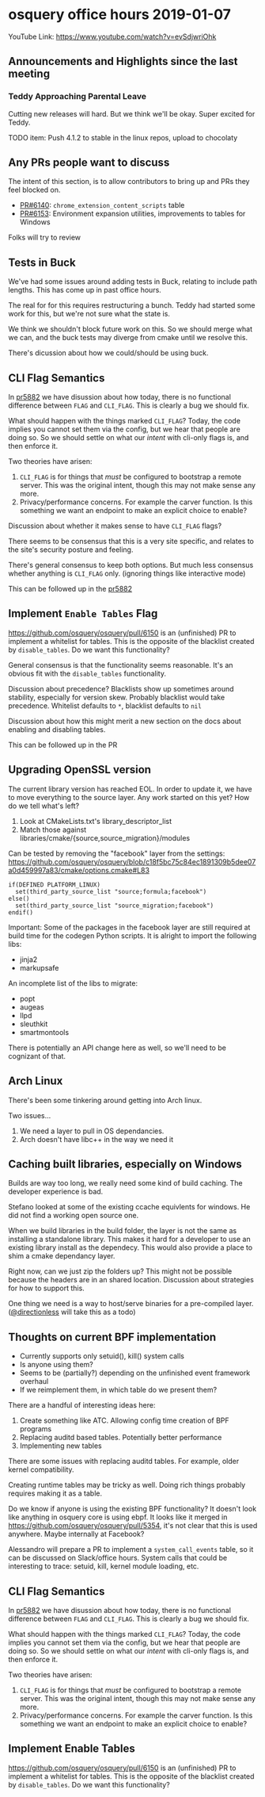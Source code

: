 # osquery office hours 2019-01-07

YouTube Link: https://www.youtube.com/watch?v=evSdjwriOhk

## Announcements and Highlights since the last meeting

### Teddy Approaching Parental Leave

Cutting new releases will hard. But we think we'll be okay. Super
excited for Teddy.

TODO item: Push 4.1.2 to stable in the linux repos, upload to chocolaty

## Any PRs people want to discuss

The intent of this section, is to allow contributors to bring up and
PRs they feel blocked on.

* [PR#6140](https://github.com/osquery/osquery/pull/6140):
  `chrome_extension_content_scripts` table
* [PR#6153](https://github.com/osquery/osquery/pull/6153): Environment
  expansion utilities, improvements to tables for Windows

Folks will try to review

## Tests in Buck

We've had some issues around adding tests in Buck, relating to include
path lengths. This has come up in past office hours.

The real for for this requires restructuring a bunch. Teddy had
started some work for this, but we're not sure what the state is.

We think we shouldn't block future work on this. So we should merge
what we can, and the buck tests may diverge from cmake until we
resolve this.

There's dicussion about how we could/should be using buck.

## CLI Flag Semantics

In [pr5882](https://github.com/osquery/osquery/pull/5882) we have
disussion about how today, there is no functional difference between
`FLAG` and `CLI_FLAG`. This is clearly a bug we should fix.

What should happen with the things marked `CLI_FLAG`? Today, the code
implies you cannot set them via the config, but we hear that people
are doing so. So we should settle on what our _intent_ with cli-only
flags is, and then enforce it.

Two theories have arisen:
1. `CLI_FLAG` is for things that _must_ be configured to bootstrap a
   remote server. This was the original intent, though this may not
   make sense any more.
2. Privacy/performance concerns. For example the carver function. Is
   this something we want an endpoint to make an explicit choice to
   enable?

Discussion about whether it makes sense to have `CLI_FLAG` flags?

There seems to be consensus that this is a very site specific, and
relates to the site's security posture and feeling.

There's general consensus to keep both options. But much less
consensus whether anything is `CLI_FLAG` only. (ignoring things like
interactive mode)

This can be followed up in the
[pr5882](https://github.com/osquery/osquery/pull/5882)

## Implement `Enable Tables` Flag

https://github.com/osquery/osquery/pull/6150 is an (unfinished) PR to
implement a whitelist for tables. This is the opposite of the
blacklist created by `disable_tables`. Do we want this functionality?

General consensus is that the functionality seems reasonable. It's an
obvious fit with the `disable_tables` functionality.

Discussion about precedence? Blacklists show up sometimes around
stability, especially for version skew. Probably blacklist would take
precedence. Whitelist defaults to `*`, blacklist defaults to `nil`

Discussion about how this might merit a new section on the docs about
enabling and disabling tables.

This can be followed up in the PR

## Upgrading OpenSSL version

The current library version has reached EOL. In order to update it, we
have to move everything to the source layer. Any work started on this
yet? How do we tell what's left?

1. Look at CMakeLists.txt's library_descriptor_list
2. Match those against libraries/cmake/{source,source_migration}/modules


Can be tested by removing the "facebook" layer from the settings:
https://github.com/osquery/osquery/blob/c18f5bc75c84ec1891309b5dee07a0d459997a83/cmake/options.cmake#L83

```
if(DEFINED PLATFORM_LINUX)
  set(third_party_source_list "source;formula;facebook")
else()
  set(third_party_source_list "source_migration;facebook")
endif()
```

Important: Some of the packages in the facebook layer are still
required at build time for the codegen Python scripts. It is alright
to import the following libs:

* jinja2
* markupsafe

An incomplete list of the libs to migrate:
* popt
* augeas
* llpd
* sleuthkit
* smartmontools

There is potentially an API change here as well, so we'll need to be
cognizant of that.

## Arch Linux

There's been some tinkering around getting into Arch linux.

Two issues...
1. We need a layer to pull in OS dependancies.
2. Arch doesn't have libc++ in the way we need it


## Caching built libraries, especially on Windows

Builds are way too long, we really need some kind of build
caching. The developer experience is bad.

Stefano looked at some of the existing ccache equivlents for
windows. He did not find a working open source one.

When we build libraries in the build folder, the layer is not the same
as installing a standalone library. This makes it hard for a developer
to use an existing library install as the dependecy. This would also
provide a place to shim a cmake dependancy layer.

Right now, can we just zip the folders up? This might not be possible
because the headers are in an shared location. Discussion about
strategies for how to support this.

One thing we need is a way to host/serve binaries for a pre-compiled
layer. ([@directionless](seph) will take this as a todo)


## Thoughts on current BPF implementation

* Currently supports only setuid(), kill() system calls
* Is anyone using them?
* Seems to be (partially?) depending on the unfinished event framework overhaul
* If we reimplement them, in which table do we present them?

There are a handful of interesting ideas here:

1. Create something like ATC. Allowing config time creation of BPF programs
2. Replacing auditd based tables. Potentially better performance
3. Implementing new tables

There are some issues with replacing auditd tables. For example, older
kernel compatibility.

Creating runtime tables may be tricky as well. Doing rich things
probably requires making it as a table.

Do we know if anyone is using the existing BPF functionality? It
doesn't look like anything in osquery core is using ebpf. It looks
like it merged in https://github.com/osquery/osquery/pull/5354, it's
not clear that this is used anywhere. Maybe internally at Facebook?

Alessandro will prepare a PR to implement a `system_call_events`
table, so it can be discussed on Slack/office hours. System calls that
could be interesting to trace: setuid, kill, kernel module loading,
etc.


















## CLI Flag Semantics

In [pr5882](https://github.com/osquery/osquery/pull/5882) we have
disussion about how today, there is no functional difference between
`FLAG` and `CLI_FLAG`. This is clearly a bug we should fix.

What should happen with the things marked `CLI_FLAG`? Today, the code
implies you cannot set them via the config, but we hear that people
are doing so. So we should settle on what our _intent_ with cli-only
flags is, and then enforce it.

Two theories have arisen:
1. `CLI_FLAG` is for things that _must_ be configured to bootstrap a
   remote server. This was the original intent, though this may not
   make sense any more.
2. Privacy/performance concerns. For example the carver function. Is
   this something we want an endpoint to make an explicit choice to
   enable?

## Implement Enable Tables

https://github.com/osquery/osquery/pull/6150 is an (unfinished) PR to
implement a whitelist for tables. This is the opposite of the
blacklist created by `disable_tables`. Do we want this functionality?
